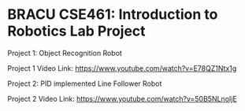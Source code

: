# BRACU CSE461: Introduction to Robotics Lab Project
Project 1: Object Recognition Robot

Project 1 Video Link: https://www.youtube.com/watch?v=E78QZ1Ntx1g

Project 2: PID implemented Line Follower Robot

Project 2 Video Link: https://www.youtube.com/watch?v=50B5NLnoIjE
